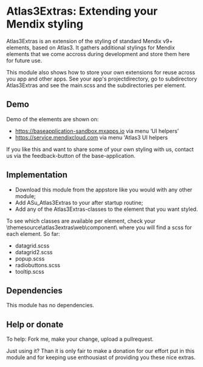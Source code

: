 # Atlas3Extras: Extending your Mendix styling

Atlas3Extras is an extension of the styling of standard Mendix v9+ elements, based on Atlas3. It gathers additional stylings for Mendix elements that we come accross during development and store them here for future use.

This module also shows how to store your own extensions for reuse across you app and other apps. See your app's projectdirectory, go to subdirectory Atlas3Extras and see the main.scss and the subdirectories per element.

## Demo
Demo of the elements are shown on:
- https://baseapplication-sandbox.mxapps.io via menu ‘UI helpers’
- https://service.mendixcloud.com via menu 'Atlas3 UI helpers

If you like this and want to share some of your own styling with us, contact us via the feedback-button of the base-application.

## Implementation

- Download this module from the appstore like you would with any other module;
- Add ASu_Atlas3Extras to your after startup routine;
- Add any of the Atlas3Extras-classes to the element that you want styled.

To see which classes are available per element, check your \themesource\atlas3extras\web\component\ where you will find a scss for each element. So far:
- datagrid.scss 
- datagrid2.scss 
- popup.scss
- radiobuttons.scss
- tooltip.scss

## Dependencies

This module has no dependencies.

## Help or donate

To help: Fork me, make your change, upload a pullrequest.

Just using it? Than it is only fair to make a donation for our effort put in this module and for keeping use enthousiast of providing you these nice extras.
